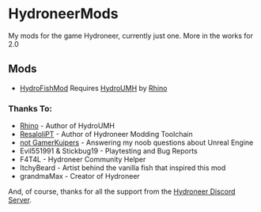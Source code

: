 # HydroneerMods

My mods for the game Hydroneer, currently just one. More in the works for 2.0

## Mods
- [HydroFishMod](HydroFishMod) Requires [HydroUMH](https://github.com/RHlNO/HydroneerModding/raw/main/Release%20Mods/501-HydroUMH_P.pak) by [Rhino](https://github.com/RHlNO/HydroneerModding)


### Thanks To:
* [Rhino](https://github.com/RHlNO/HydroneerModding) - Author of HydroUMH
* [ResaloliPT](https://github.com/ResaloliPT/HydroModTool) - Author of Hydroneer Modding Toolchain
* [not GamerKuipers](https://github.com/Gamerkuipers/Hydroneer-Modding) - Answering my noob questions about Unreal Engine
* Evil551991 & Stickbug19 - Playtesting and Bug Reports
* F4T4L - Hydroneer Community Helper
* ItchyBeard - Artist behind the vanilla fish that inspired this mod
* grandmaMax - Creator of Hydroneer

And, of course, thanks for all the support from the [Hydroneer Discord Server](https://discord.com/invite/hgYBTGP).
